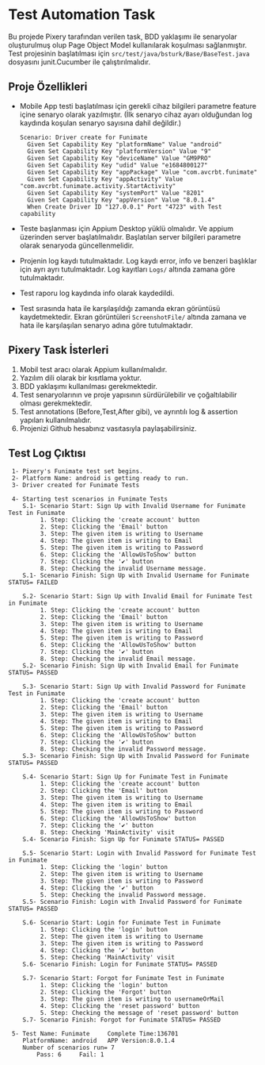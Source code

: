 # Test Automation Task

Bu projede Pixery tarafından verilen task, BDD yaklaşımı ile senaryolar oluşturulmuş olup Page Object Model kullanılarak koşulması sağlanmıştır. Test projesinin başlatılması için `src/test/java/bsturk/Base/BaseTest.java` dosyasını junit.Cucumber ile çalıştırılmalıdır. 

## Proje Özellikleri
* Mobile App testi başlatılması için gerekli cihaz bilgileri parametre feature içine senaryo olarak yazılmıştır. (İlk senaryo cihaz ayarı olduğundan log kaydında koşulan senaryo sayısına dahil değildir.)

      Scenario: Driver create for Funimate
        Given Set Capability Key "platformName" Value "android"
        Given Set Capability Key "platformVersion" Value "9"
        Given Set Capability Key "deviceName" Value "GM9PRO"
        Given Set Capability Key "udid" Value "e1684800127"
        Given Set Capability Key "appPackage" Value "com.avcrbt.funimate"
        Given Set Capability Key "appActivity" Value "com.avcrbt.funimate.activity.StartActivity"
        Given Set Capability Key "systemPort" Value "8201"
        Given Set Capability Key "appVersion" Value "8.0.1.4"
        When Create Driver ID "127.0.0.1" Port "4723" with Test capability
    
* Teste başlanması için Appium Desktop yüklü olmalıdır. Ve appium üzerinden server başlatılmalıdır. Başlatılan server bilgileri parametre olarak senaryoda güncellenmelidir.
* Projenin log kaydı tutulmaktadır. Log kaydı error, info ve benzeri başlıklar için ayrı ayrı tutulmaktadır. Log kayıtları `Logs/` altında zamana göre tutulmaktadır.
* Test raporu log kaydında info olarak kaydedildi.
* Test sırasında hata ile karşılaşıldığı zamanda ekran görüntüsü kaydetmektedir. Ekran görüntüleri `ScreenshotFile/` altında zamana ve hata ile karşılaşılan senaryo adına göre tutulmaktadır.

## Pixery Task İsterleri
1. Mobil test aracı olarak Appium kullanılmalıdır.
2. Yazılım dili olarak bir kısıtlama yoktur.
3. BDD yaklaşımı kullanılması gerekmektedir.
4. Test senaryolarının ve proje yapısının sürdürülebilir ve çoğaltılabilir olması gerekmektedir.
5. Test annotations (Before,Test,After gibi), ve ayrıntılı log & assertion yapıları kullanılmalıdır.
6. Projenizi Github hesabınız vasıtasıyla paylaşabilirsiniz.

## Test Log Çıktısı

     1- Pixery's Funimate test set begins.
     2- Platform Name: android is getting ready to run.
     3- Driver created for Funimate Tests

     4- Starting test scenarios in Funimate Tests
        S.1- Scenario Start: Sign Up with Invalid Username for Funimate Test in Funimate
             1. Step: Clicking the 'create account' button
             2. Step: Clicking the 'Email' button
             3. Step: The given item is writing to Username
             4. Step: The given item is writing to Email
             5. Step: The given item is writing to Password
             6. Step: Clicking the 'AllowUsToShow' button
             7. Step: Clicking the '✔' button
             8. Step: Checking the invalid Username message.
        S.1- Scenario Finish: Sign Up with Invalid Username for Funimate STATUS= FAILED

        S.2- Scenario Start: Sign Up with Invalid Email for Funimate Test in Funimate
             1. Step: Clicking the 'create account' button
             2. Step: Clicking the 'Email' button
             3. Step: The given item is writing to Username
             4. Step: The given item is writing to Email
             5. Step: The given item is writing to Password
             6. Step: Clicking the 'AllowUsToShow' button
             7. Step: Clicking the '✔' button
             8. Step: Checking the invalid Email message.
        S.2- Scenario Finish: Sign Up with Invalid Email for Funimate STATUS= PASSED

        S.3- Scenario Start: Sign Up with Invalid Password for Funimate Test in Funimate
             1. Step: Clicking the 'create account' button
             2. Step: Clicking the 'Email' button
             3. Step: The given item is writing to Username
             4. Step: The given item is writing to Email
             5. Step: The given item is writing to Password
             6. Step: Clicking the 'AllowUsToShow' button
             7. Step: Clicking the '✔' button
             8. Step: Checking the invalid Password message.
        S.3- Scenario Finish: Sign Up with Invalid Password for Funimate STATUS= PASSED

        S.4- Scenario Start: Sign Up for Funimate Test in Funimate
             1. Step: Clicking the 'create account' button
             2. Step: Clicking the 'Email' button
             3. Step: The given item is writing to Username
             4. Step: The given item is writing to Email
             5. Step: The given item is writing to Password
             6. Step: Clicking the 'AllowUsToShow' button
             7. Step: Clicking the '✔' button
             8. Step: Checking 'MainActivity' visit
        S.4- Scenario Finish: Sign Up for Funimate STATUS= PASSED

        S.5- Scenario Start: Login with Invalid Password for Funimate Test in Funimate
             1. Step: Clicking the 'login' button
             2. Step: The given item is writing to Username
             3. Step: The given item is writing to Password
             4. Step: Clicking the '✔' button
             5. Step: Checking the invalid Password message.
        S.5- Scenario Finish: Login with Invalid Password for Funimate STATUS= PASSED

        S.6- Scenario Start: Login for Funimate Test in Funimate
             1. Step: Clicking the 'login' button
             2. Step: The given item is writing to Username
             3. Step: The given item is writing to Password
             4. Step: Clicking the '✔' button
             5. Step: Checking 'MainActivity' visit
        S.6- Scenario Finish: Login for Funimate STATUS= PASSED

        S.7- Scenario Start: Forgot for Funimate Test in Funimate
             1. Step: Clicking the 'login' button
             2. Step: Clicking the 'Forgot' button
             3. Step: The given item is writing to usernameOrMail
             4. Step: Clicking the 'reset password' button
             5. Step: Checking the message of 'reset password' button
        S.7- Scenario Finish: Forgot for Funimate STATUS= PASSED

     5- Test Name: Funimate 	Complete Time:136701
        PlatformName: android 	APP Version:8.0.1.4
        Number of scenarios run= 7
            Pass: 6		Fail: 1



